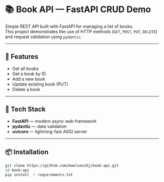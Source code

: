 # 📚 Book API — FastAPI CRUD Demo

Simple REST API built with FastAPI for managing a list of books.  
This project demonstrates the use of HTTP methods (`GET`, `POST`, `PUT`, `DELETE`) and request validation using `pydantic`.

---

## 🚀 Features

- Get all books
- Get a book by ID
- Add a new book
- Update existing book (PUT)
- Delete a book

---

## 🧠 Tech Stack

- **FastAPI** — modern async web framework
- **pydantic** — data validation
- **uvicorn** — lightning-fast ASGI server

---

## 📦 Installation

```bash
git clone https://github.com/maelsonzhj/book-api.git
cd book-api
pip install -r requirements.txt
```
